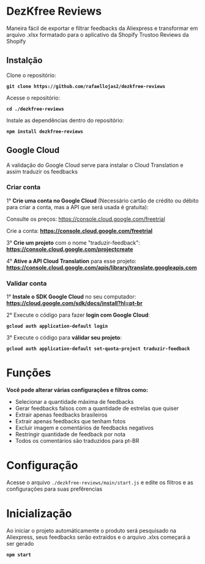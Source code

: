 # DezKfree Reviews
Maneira fácil de exportar e filtrar feedbacks da Aliexpress e transformar em arquivo .xlsx formatado para o aplicativo da Shopify Trustoo Reviews da Shopify

## Instalção
Clone o repositório:

**`git clone https://github.com/rafaellojas2/dezkfree-reviews`**

Acesse o repositório:

**`cd ./dezkfree-reviews`**

Instale as dependências dentro do repositório:

**`npm install dezkfree-reviews`**

## Google Cloud

A validação do Google Cloud serve para instalar o Cloud Translation e assim traduzir os feedbacks

### Criar conta

1° **Crie uma conta no Google Cloud** (Necessário cartão de crédito ou débito para criar a conta, mas a API que será usada é gratuita): 

Consulte os preços: https://console.cloud.google.com/freetrial

Crie a conta: **https://console.cloud.google.com/freetrial**

3° **Crie um projeto** com o nome "traduzir-feedback": **https://console.cloud.google.com/projectcreate**

4° **Ative a API Cloud Translation** para esse projeto: **https://console.cloud.google.com/apis/library/translate.googleapis.com**

### Validar conta

1° **Instale o SDK Google Cloud** no seu computador: **https://cloud.google.com/sdk/docs/install?hl=pt-br**

2° Execute o código para fazer **login com Google Cloud**:

**`gcloud auth application-default login`**

3° Execute o código para **válidar seu projeto**:

**`gcloud auth application-default set-quota-project traduzir-feedback`**

# Funções
**Você pode alterar várias configurações e filtros como:**
- Selecionar a quantidade máxima de feedbacks
- Gerar feedbacks falsos com a quantidade de estrelas que quiser
- Extrair apenas feedbacks brasileiros
- Extrair apenas feedbacks que tenham fotos
- Excluir imagem e comentários de feedbacks negativos
- Restringir quantidade de feedback por nota
- Todos os comentários são traduzidos para pt-BR

# Configuração

Acesse o arquivo `./dezkfree-reviews/main/start.js` e edite os filtros e as configurações para suas prefêrencias

# Inicialização

Ao iniciar o projeto automáticamente o produto será pesquisado na Aliexpress, seus feedbacks serão extraidos e o arquivo .xlxs começará a ser gerado

**`npm start`**
